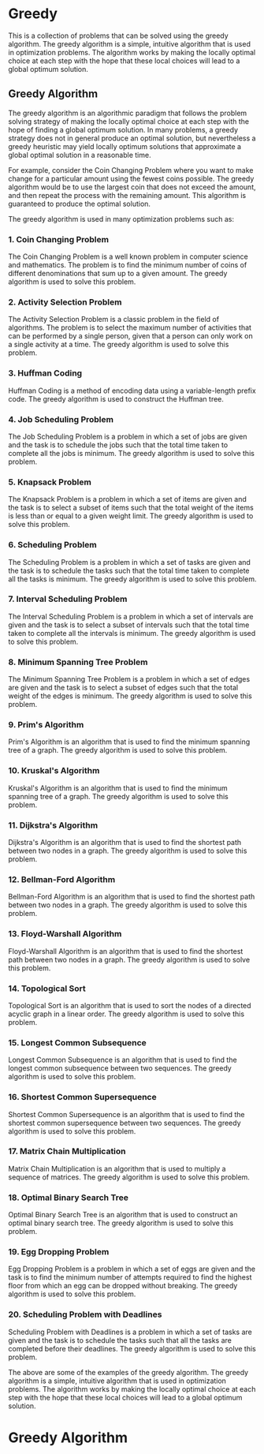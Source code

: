 # Greedy

This is a collection of problems that can be solved using the greedy algorithm. The greedy algorithm is a simple, intuitive algorithm that is used in optimization problems. The algorithm works by making the locally optimal choice at each step with the hope that these local choices will lead to a global optimum solution.

## Greedy Algorithm

The greedy algorithm is an algorithmic paradigm that follows the problem solving strategy of making the locally optimal choice at each step with the hope of finding a global optimum solution. In many problems, a greedy strategy does not in general produce an optimal solution, but nevertheless a greedy heuristic may yield locally optimum solutions that approximate a global optimal solution in a reasonable time.

For example, consider the Coin Changing Problem where you want to make change for a particular amount using the fewest coins possible. The greedy algorithm would be to use the largest coin that does not exceed the amount, and then repeat the process with the remaining amount. This algorithm is guaranteed to produce the optimal solution.

The greedy algorithm is used in many optimization problems such as:

### 1. Coin Changing Problem

The Coin Changing Problem is a well known problem in computer science and mathematics. The problem is to find the minimum number of coins of different denominations that sum up to a given amount. The greedy algorithm is used to solve this problem.

### 2. Activity Selection Problem

The Activity Selection Problem is a classic problem in the field of algorithms. The problem is to select the maximum number of activities that can be performed by a single person, given that a person can only work on a single activity at a time. The greedy algorithm is used to solve this problem.

### 3. Huffman Coding

Huffman Coding is a method of encoding data using a variable-length prefix code. The greedy algorithm is used to construct the Huffman tree.

### 4. Job Scheduling Problem

The Job Scheduling Problem is a problem in which a set of jobs are given and the task is to schedule the jobs such that the total time taken to complete all the jobs is minimum. The greedy algorithm is used to solve this problem.

### 5. Knapsack Problem

The Knapsack Problem is a problem in which a set of items are given and the task is to select a subset of items such that the total weight of the items is less than or equal to a given weight limit. The greedy algorithm is used to solve this problem.

### 6. Scheduling Problem

The Scheduling Problem is a problem in which a set of tasks are given and the task is to schedule the tasks such that the total time taken to complete all the tasks is minimum. The greedy algorithm is used to solve this problem.

### 7. Interval Scheduling Problem

The Interval Scheduling Problem is a problem in which a set of intervals are given and the task is to select a subset of intervals such that the total time taken to complete all the intervals is minimum. The greedy algorithm is used to solve this problem.

### 8. Minimum Spanning Tree Problem

The Minimum Spanning Tree Problem is a problem in which a set of edges are given and the task is to select a subset of edges such that the total weight of the edges is minimum. The greedy algorithm is used to solve this problem.

### 9. Prim's Algorithm

Prim's Algorithm is an algorithm that is used to find the minimum spanning tree of a graph. The greedy algorithm is used to solve this problem.

### 10. Kruskal's Algorithm

Kruskal's Algorithm is an algorithm that is used to find the minimum spanning tree of a graph. The greedy algorithm is used to solve this problem.

### 11. Dijkstra's Algorithm

Dijkstra's Algorithm is an algorithm that is used to find the shortest path between two nodes in a graph. The greedy algorithm is used to solve this problem.

### 12. Bellman-Ford Algorithm

Bellman-Ford Algorithm is an algorithm that is used to find the shortest path between two nodes in a graph. The greedy algorithm is used to solve this problem.

### 13. Floyd-Warshall Algorithm

Floyd-Warshall Algorithm is an algorithm that is used to find the shortest path between two nodes in a graph. The greedy algorithm is used to solve this problem.

### 14. Topological Sort

Topological Sort is an algorithm that is used to sort the nodes of a directed acyclic graph in a linear order. The greedy algorithm is used to solve this problem.

### 15. Longest Common Subsequence

Longest Common Subsequence is an algorithm that is used to find the longest common subsequence between two sequences. The greedy algorithm is used to solve this problem.

### 16. Shortest Common Supersequence

Shortest Common Supersequence is an algorithm that is used to find the shortest common supersequence between two sequences. The greedy algorithm is used to solve this problem.

### 17. Matrix Chain Multiplication

Matrix Chain Multiplication is an algorithm that is used to multiply a sequence of matrices. The greedy algorithm is used to solve this problem.

### 18. Optimal Binary Search Tree

Optimal Binary Search Tree is an algorithm that is used to construct an optimal binary search tree. The greedy algorithm is used to solve this problem.

### 19. Egg Dropping Problem

Egg Dropping Problem is a problem in which a set of eggs are given and the task is to find the minimum number of attempts required to find the highest floor from which an egg can be dropped without breaking. The greedy algorithm is used to solve this problem.

### 20. Scheduling Problem with Deadlines

Scheduling Problem with Deadlines is a problem in which a set of tasks are given and the task is to schedule the tasks such that all the tasks are completed before their deadlines. The greedy algorithm is used to solve this problem.

The above are some of the examples of the greedy algorithm. The greedy algorithm is a simple, intuitive algorithm that is used in optimization problems. The algorithm works by making the locally optimal choice at each step with the hope that these local choices will lead to a global optimum solution.
# Greedy Algorithm
